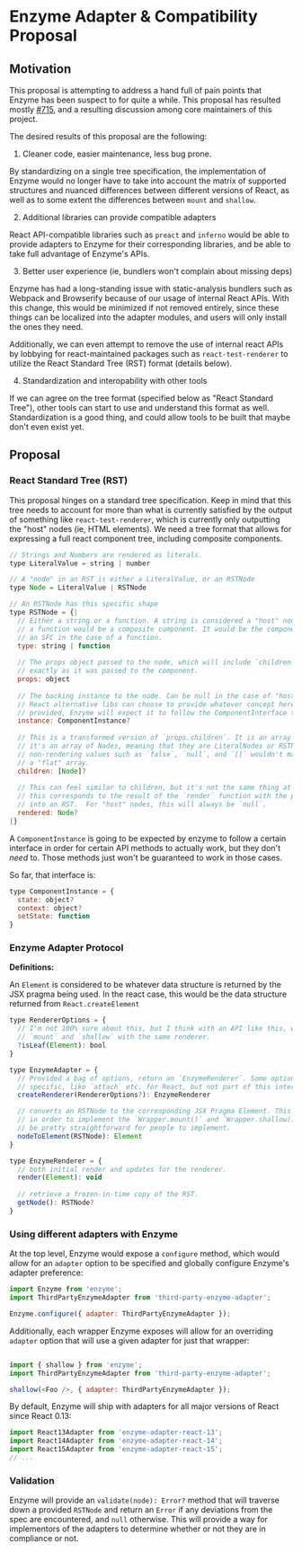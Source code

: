 # Enzyme Adapter & Compatibility Proposal


## Motivation

This proposal is attempting to address a hand full of pain points that Enzyme has been
suspect to for quite a while.  This proposal has resulted mostly [#715](https://github.com/airbnb/enzyme/issues/715),
and a resulting discussion among core maintainers of this project.

The desired results of this proposal are the following:

1. Cleaner code, easier maintenance, less bug prone.

By standardizing on a single tree specification, the implementation of Enzyme would no longer have
to take into account the matrix of supported structures and nuanced differences between different
versions of React, as well as to some extent the differences between `mount` and `shallow`.

2. Additional libraries can provide compatible adapters

React API-compatible libraries such as `preact` and `inferno` would be able to provide adapters to Enzyme
for their corresponding libraries, and be able to take full advantage of Enzyme's APIs.

3. Better user experience (ie, bundlers won't complain about missing deps)

Enzyme has had a long-standing issue with static-analysis bundlers such as Webpack and Browserify because
of our usage of internal React APIs. With this change, this would be minimized if not removed entirely,
since these things can be localized into the adapter modules, and users will only install the ones they need.

Additionally, we can even attempt to remove the use of internal react APIs by lobbying for react-maintained packages
such as `react-test-renderer` to utilize the React Standard Tree (RST) format (details below).

4. Standardization and interopability with other tools

If we can agree on the tree format (specified below as "React Standard Tree"), other tools can start to use and
understand this format as well. Standardization is a good thing, and could allow tools to be built that maybe
don't even exist yet.


## Proposal


### React Standard Tree (RST)

This proposal hinges on a standard tree specification. Keep in mind that this tree needs to account for more
than what is currently satisfied by the output of something like `react-test-renderer`, which is currently
only outputting the "host" nodes (ie, HTML elements). We need a tree format that allows for expressing a full
react component tree, including composite components.

```js
// Strings and Numbers are rendered as literals.
type LiteralValue = string | number

// A "node" in an RST is either a LiteralValue, or an RSTNode
type Node = LiteralValue | RSTNode

// An RSTNode has this specific shape
type RSTNode = {|
  // Either a string or a function. A string is considered a "host" node, and
  // a function would be a composite component. It would be the component constructor or
  // an SFC in the case of a function.
  type: string | function
  
  // The props object passed to the node, which will include `children` in its raw form,
  // exactly as it was passed to the component.
  props: object
  
  // The backing instance to the node. Can be null in the case of "host" nodes and SFCs.
  // React alternative libs can choose to provide whatever concept here applies.  If it is
  // provided, Enzyme will expect it to follow the ComponentInterface type specified below
  instance: ComponentInstance?
  
  // This is a transformed version of `props.children`. It is an array or null. If it's an array,
  // it's an array of Nodes, meaning that they are LiteralNodes or RSTNodes. This means that 
  // non-rendering values such as `false`, `null`, and `[]` wouldn't make it in here. This is also
  // a "flat" array.
  children: [Node]?
  
  // This can feel similar to children, but it's not the same thing at all. For a given node,
  // this corresponds to the result of the `render` function with the provided props, but transformed
  // into an RST.  For "host" nodes, this will always be `null`.
  rendered: Node?
|}
```


A `ComponentInstance` is going to be expected by enzyme to follow a certain interface in order
for certain API methods to actually work, but they don't *need* to. Those methods just won't be
guaranteed to work in those cases.


So far, that interface is:
```js
type ComponentInstance = {
  state: object?
  context: object?
  setState: function
}
```


### Enzyme Adapter Protocol

**Definitions:**

An `Element` is considered to be whatever data structure is returned by the JSX pragma being used. In the 
react case, this would be the data structure returned from `React.createElement`


```js
type RendererOptions = {
  // I'm not 100% sure about this, but I think with an API like this, we could implement
  // `mount` and `shallow` with the same renderer.
  ?isLeaf(Element): bool
}

type EnzymeAdapter = {
  // Provided a bag of options, return an `EnzymeRenderer`. Some options can be implementation
  // specific, like `attach` etc. for React, but not part of this interface explicitly.
  createRenderer(RendererOptions?): EnzymeRenderer

  // converts an RSTNode to the corresponding JSX Pragma Element. This will be needed
  // in order to implement the `Wrapper.mount()` and `Wrapper.shallow()` methods, but should
  // be pretty straightforward for people to implement.
  nodeToElement(RSTNode): Element
}

type EnzymeRenderer = {
  // both initial render and updates for the renderer.
  render(Element): void
  
  // retrieve a frozen-in-time copy of the RST.
  getNode(): RSTNode?
}
```


### Using different adapters with Enzyme

At the top level, Enzyme would expose a `configure` method, which would allow for an `adapter`
option to be specified and globally configure Enzyme's adapter preference:

```js
import Enzyme from 'enzyme';
import ThirdPartyEnzymeAdapter from 'third-party-enzyme-adapter';

Enzyme.configure({ adapter: ThirdPartyEnzymeAdapter });

```

Additionally, each wrapper Enzyme exposes will allow for an overriding `adapter` option that will use a
given adapter for just that wrapper:

```js

import { shallow } from 'enzyme';
import ThirdPartyEnzymeAdapter from 'third-party-enzyme-adapter';

shallow(<Foo />, { adapter: ThirdPartyEnzymeAdapter });
```

By default, Enzyme will ship with adapters for all major versions of React since React 0.13:

```js
import React13Adapter from 'enzyme-adapter-react-13';
import React14Adapter from 'enzyme-adapter-react-14';
import React15Adapter from 'enzyme-adapter-react-15';
// ...
```

### Validation

Enzyme will provide an `validate(node): Error?` method that will traverse down a provided `RSTNode` and 
return an `Error` if any deviations from the spec are encountered, and `null` otherwise. This will 
provide a way for implementors of the adapters to determine whether or not they are in compliance or not.
